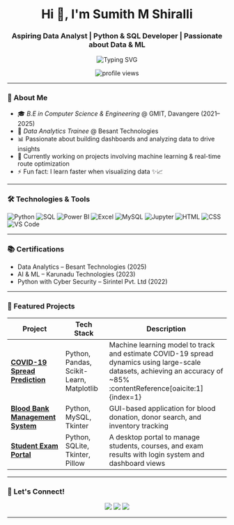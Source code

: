 <h1 align="center">Hi 👋, I'm Sumith M Shiralli</h1>
<h3 align="center">Aspiring Data Analyst | Python & SQL Developer | Passionate about Data & ML</h3>

<p align="center">
  <img src="https://readme-typing-svg.herokuapp.com?font=Fira+Code&size=24&pause=1000&center=true&vCenter=true&width=500&lines=Python+%7C+SQL+%7C+Power+BI+%7C+Excel;ML+Projects+%7C+Real-time+Dashboards;MySQL+%7C+Data+Visualization+%7C+Jupyter+Notebook;Always+Learning+%7C+Coffee+Helps+Me+Code" alt="Typing SVG" />
</p>

<p align="center">
  <img src="https://komarev.com/ghpvc/?username=Sumith-M-S&label=Profile%20views&color=0e75b6&style=flat" alt="profile views" />
</p>

---

### 🚀 About Me

- 🎓 *B.E in Computer Science & Engineering* @ GMIT, Davangere (2021–2025)  
- 💼 *Data Analytics Trainee* @ Besant Technologies  
- 📊 Passionate about building dashboards and analyzing data to drive insights  
- 🤖 Currently working on projects involving machine learning & real-time route optimization  
- ⚡ Fun fact: I learn faster when visualizing data ✨📈

---

### 🛠 Technologies & Tools

![Python](https://img.shields.io/badge/-Python-3776AB?style=for-the-badge&logo=python&logoColor=white)
![SQL](https://img.shields.io/badge/-SQL-003B57?style=for-the-badge&logo=sqlite&logoColor=white)
![Power BI](https://img.shields.io/badge/-PowerBI-F2C811?style=for-the-badge&logo=powerbi&logoColor=black)
![Excel](https://img.shields.io/badge/-Excel-217346?style=for-the-badge&logo=microsoft-excel&logoColor=white)
![MySQL](https://img.shields.io/badge/-MySQL-005C84?style=for-the-badge&logo=mysql&logoColor=white)
![Jupyter](https://img.shields.io/badge/-Jupyter-F37626?style=for-the-badge&logo=jupyter&logoColor=white)
![HTML](https://img.shields.io/badge/-HTML-E34F26?style=for-the-badge&logo=html5&logoColor=white)
![CSS](https://img.shields.io/badge/-CSS-1572B6?style=for-the-badge&logo=css3&logoColor=white)
![VS Code](https://img.shields.io/badge/-VSCode-007ACC?style=for-the-badge&logo=visual-studio-code&logoColor=white)

---

### 📚 Certifications

- Data Analytics – Besant Technologies (2025)  
- AI & ML – Karunadu Technologies (2023)  
- Python with Cyber Security – Sirintel Pvt. Ltd (2022)

---

### 🚀 Featured Projects

| Project | Tech Stack | Description |
|---------|------------|-------------|
| [**COVID-19 Spread Prediction**](https://github.com/Sumith-M-S/Computational-tracking-and-estimating-of-covid-19-dynamic-broadcast-based-on-machine-learning) | Python, Pandas, Scikit-Learn, Matplotlib | Machine learning model to track and estimate COVID-19 spread dynamics using large-scale datasets, achieving an accuracy of ~85% :contentReference[oaicite:1]{index=1} |
| [**Blood Bank Management System**](https://github.com/Sumith-M-S/Blood-Bank-Management-System) | Python, MySQL, Tkinter | GUI-based application for blood donation, donor search, and inventory tracking |
| [**Student Exam Portal**](https://github.com/Sumith-M-S/Student_Exam_Portal) | Python, SQLite, Tkinter, Pillow | A desktop portal to manage students, courses, and exam results with login system and dashboard views |



---


### 🤝 Let's Connect!

<p align="center">
  <a href="https://linkedin.com/in/sumith-shiralli-2a6a572a3"><img src="https://img.shields.io/badge/-LinkedIn-blue?style=for-the-badge&logo=linkedin&logoColor=white" /></a>
  <a href="mailto:sumithshiralli0051@gmail.com"><img src="https://img.shields.io/badge/-sumithshiralli0051@gmail.com-D14836?style=for-the-badge&logo=gmail&logoColor=white" /></a>
  <a href="https://github.com/Sumith-M-S"><img src="https://img.shields.io/badge/-GitHub-181717?style=for-the-badge&logo=github&logoColor=white" /></a>
</p>

---

